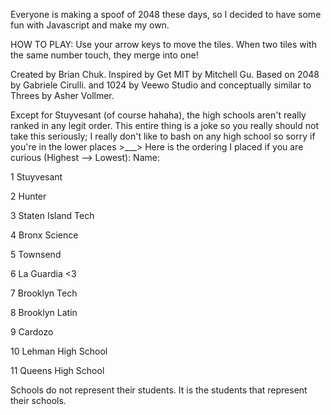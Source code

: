 Everyone is making a spoof of 2048 these days, so I decided to have some fun with Javascript and make my own.


HOW TO PLAY: Use your arrow keys to move the tiles. When two tiles with the same number touch, they merge into one!

Created by Brian Chuk. Inspired by Get MIT by Mitchell Gu. Based on 2048 by Gabriele Cirulli. and 1024 by Veewo Studio and conceptually similar to Threes by Asher Vollmer.

Except for Stuyvesant (of course hahaha), the high schools aren't really ranked in any legit order. This entire thing is a joke so you really should not take this seriously; I really don't like to bash on any high school so sorry if you're in the lower places >___>
Here is the ordering I placed if you are curious (Highest --> Lowest):
		   Name:        

1          Stuyvesant             

2          Hunter                 

3          Staten Island Tech     

4          Bronx Science          

5          Townsend              

6          La Guardia <3          

7          Brooklyn Tech          

8          Brooklyn Latin        

9          Cardozo                

10         Lehman High School     

11         Queens High School   







Schools do not represent their students. It is the students that represent their schools.
